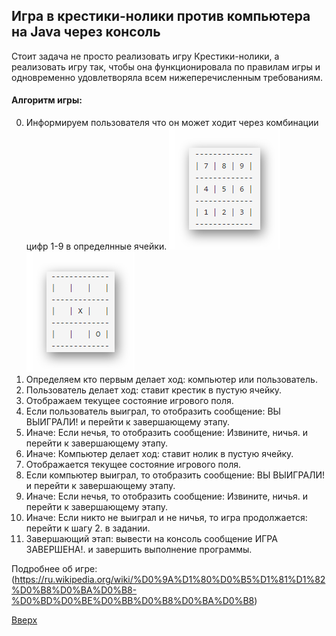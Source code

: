 ## Игра в крестики-нолики против компьютера на Java через консоль
Cтоит задача не просто реализовать игру Крестики-нолики, а реализовать игру так, чтобы она функционировала по правилам игры и одновременно удовлетворяла всем нижеперечисленным требованиям.
#### Алгоритм игры: 
0. Информируем пользователя что он может ходит через комбинации цифр 1-9 в определнные ячейки.
![Комбинации цифр для входа](img/field.png)  ![Пример хода](img/field2.png)
1. Определяем кто первым делает ход: компьютер или пользователь.
2. Пользователь делает ход: ставит крестик в пустую ячейку.
3. Отображаем текущее состояние игрового поля.
4. Если пользователь выиграл, то отобразить сообщение: ВЫ ВЫИГРАЛИ! и перейти к завершающему этапу.
5. Иначе: Если нечья, то отобразить сообщение: Извините, ничья. и перейти к завершающему этапу.
6. Иначе: Компьютер делает ход: ставит нолик в пустую ячейку.
7. Отображается текущее состояние игрового поля.
8. Если компьютер выиграл, то отобразить сообщение: ВЫ ВЫИГРАЛИ! и перейти к завершающему этапу.
9. Иначе: Если нечья, то отобразить сообщение: Извините, ничья. и перейти к завершающему этапу.
10. Иначе: Если никто не выиграл и не ничья, то игра продолжается: перейти к шагу 2. в задании.
11. Завершающий этап: вывести на консоль сообщение ИГРА ЗАВЕРШЕНА!. и завершить выполнение программы.

Подробнее об игре: (https://ru.wikipedia.org/wiki/%D0%9A%D1%80%D0%B5%D1%81%D1%82%D0%B8%D0%BA%D0%B8-%D0%BD%D0%BE%D0%BB%D0%B8%D0%BA%D0%B8)

[Вверх](#anchor)
